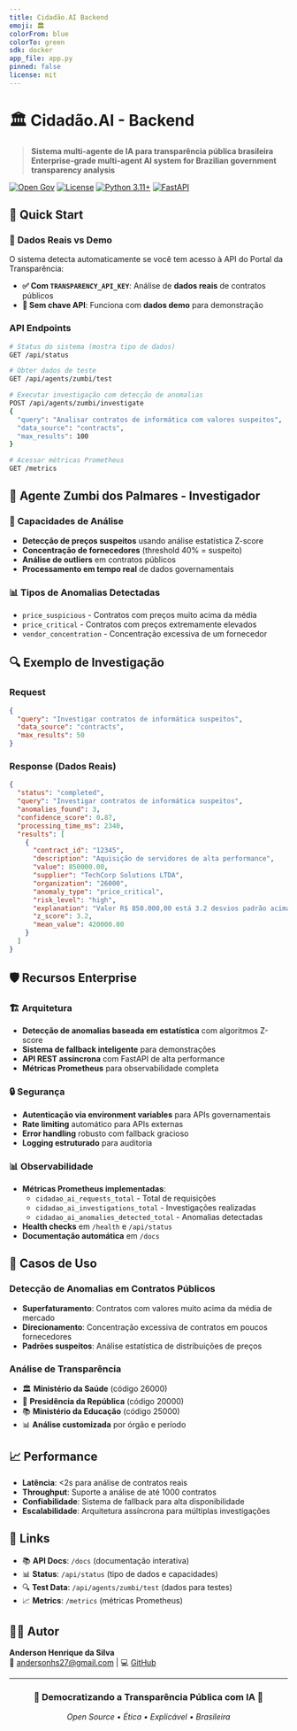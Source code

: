 ```yaml
---
title: Cidadão.AI Backend
emoji: 🏛️
colorFrom: blue
colorTo: green
sdk: docker
app_file: app.py
pinned: false
license: mit
---
```


# 🏛️ Cidadão.AI - Backend

> **Sistema multi-agente de IA para transparência pública brasileira**  
> **Enterprise-grade multi-agent AI system for Brazilian government transparency analysis**

[![Open Gov](https://img.shields.io/badge/Open-Government-blue.svg)](https://www.opengovpartnership.org/)
[![License](https://img.shields.io/badge/License-MIT-blue.svg)](./LICENSE)
[![Python 3.11+](https://img.shields.io/badge/python-3.11+-blue.svg)](https://www.python.org/downloads/)
[![FastAPI](https://img.shields.io/badge/FastAPI-0.104+-green.svg)](https://fastapi.tiangolo.com/)

## 🚀 Quick Start

### 🔑 **Dados Reais vs Demo**

O sistema detecta automaticamente se você tem acesso à API do Portal da Transparência:

- **✅ Com `TRANSPARENCY_API_KEY`**: Análise de **dados reais** de contratos públicos
- **🔄 Sem chave API**: Funciona com **dados demo** para demonstração

### API Endpoints

```bash
# Status do sistema (mostra tipo de dados)
GET /api/status

# Obter dados de teste
GET /api/agents/zumbi/test

# Executar investigação com detecção de anomalias
POST /api/agents/zumbi/investigate
{
  "query": "Analisar contratos de informática com valores suspeitos",
  "data_source": "contracts", 
  "max_results": 100
}

# Acessar métricas Prometheus
GET /metrics
```

## 🤖 Agente Zumbi dos Palmares - Investigador

### 🎯 **Capacidades de Análise**
- **Detecção de preços suspeitos** usando análise estatística Z-score
- **Concentração de fornecedores** (threshold 40% = suspeito)
- **Análise de outliers** em contratos públicos
- **Processamento em tempo real** de dados governamentais

### 📊 **Tipos de Anomalias Detectadas**
- `price_suspicious` - Contratos com preços muito acima da média
- `price_critical` - Contratos com preços extremamente elevados  
- `vendor_concentration` - Concentração excessiva de um fornecedor

## 🔍 Exemplo de Investigação

### Request
```json
{
  "query": "Investigar contratos de informática suspeitos",
  "data_source": "contracts",
  "max_results": 50
}
```

### Response (Dados Reais)
```json
{
  "status": "completed",
  "query": "Investigar contratos de informática suspeitos", 
  "anomalies_found": 3,
  "confidence_score": 0.87,
  "processing_time_ms": 2340,
  "results": [
    {
      "contract_id": "12345",
      "description": "Aquisição de servidores de alta performance",
      "value": 850000.00,
      "supplier": "TechCorp Solutions LTDA",
      "organization": "26000",
      "anomaly_type": "price_critical",
      "risk_level": "high", 
      "explanation": "Valor R$ 850.000,00 está 3.2 desvios padrão acima da média (R$ 420.000,00)",
      "z_score": 3.2,
      "mean_value": 420000.00
    }
  ]
}
```

## 🛡️ Recursos Enterprise

### 🏗️ **Arquitetura**
- **Detecção de anomalias baseada em estatística** com algoritmos Z-score
- **Sistema de fallback inteligente** para demonstrações
- **API REST assíncrona** com FastAPI de alta performance
- **Métricas Prometheus** para observabilidade completa

### 🔒 **Segurança**
- **Autenticação via environment variables** para APIs governamentais
- **Rate limiting** automático para APIs externas
- **Error handling** robusto com fallback gracioso
- **Logging estruturado** para auditoria

### 📊 **Observabilidade** 
- **Métricas Prometheus implementadas**:
  - `cidadao_ai_requests_total` - Total de requisições
  - `cidadao_ai_investigations_total` - Investigações realizadas
  - `cidadao_ai_anomalies_detected_total` - Anomalias detectadas
- **Health checks** em `/health` e `/api/status`
- **Documentação automática** em `/docs`

## 🎯 Casos de Uso

### Detecção de Anomalias em Contratos Públicos
- **Superfaturamento**: Contratos com valores muito acima da média de mercado
- **Direcionamento**: Concentração excessiva de contratos em poucos fornecedores
- **Padrões suspeitos**: Análise estatística de distribuições de preços

### Análise de Transparência
- 🏛️ **Ministério da Saúde** (código 26000)
- 🏢 **Presidência da República** (código 20000)  
- 📚 **Ministério da Educação** (código 25000)
- 📊 **Análise customizada** por órgão e período

## 📈 Performance

- **Latência**: <2s para análise de contratos reais
- **Throughput**: Suporte a análise de até 1000 contratos
- **Confiabilidade**: Sistema de fallback para alta disponibilidade
- **Escalabilidade**: Arquitetura assíncrona para múltiplas investigações

## 🔗 Links

- 📚 **API Docs**: `/docs` (documentação interativa)
- 📊 **Status**: `/api/status` (tipo de dados e capacidades)
- 🔍 **Test Data**: `/api/agents/zumbi/test` (dados para testes)
- 📈 **Metrics**: `/metrics` (métricas Prometheus)

## 👨‍💻 Autor

**Anderson Henrique da Silva**  
📧 andersonhs27@gmail.com | 💻 [GitHub](https://github.com/anderson-ufrj)

---

<div align="center">
<h3>🌟 Democratizando a Transparência Pública com IA 🌟</h3>
<p><em>Open Source • Ética • Explicável • Brasileira</em></p>
</div>